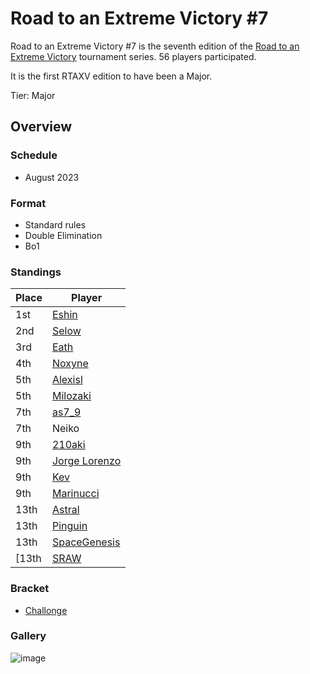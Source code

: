 # Road to an Extreme Victory #7

Road to an Extreme Victory #7 is the seventh edition of the [Road to an Extreme Victory](rtaxvmain.md) tournament series.
56 players participated.

It is the first RTAXV edition to have been a Major.

Tier: Major

## Overview

### Schedule
- August 2023

### Format
- Standard rules
- Double Elimination
- Bo1

### Standings

|Place|Player|
|-|-|
|1st|[Eshin](/inapedia/players/japanese/eshin.md)|
|2nd|[Selow](/inapedia/players/french/$elow.md)|
|3rd|[Eath](/inapedia/players/belgian/eath.md)|
|4th|[Noxyne](/inapedia/players/french/noxyne.md)|
|5th|[Alexisl](/inapedia/players/french/alexisl.md)|
|5th|[Milozaki](/inapedia/players/german/milozaki.md)|
|7th|[as7_9](/inapedia/players/japanese/as7_9.md)|
|7th|Neiko|
|9th|[210aki](/inapedia/players/french/210aki.md)|
|9th|[Jorge Lorenzo](/inapedia/players/spanish/jorge.md)|
|9th|[Kev](/inapedia/players/french/kevnox.md)|
|9th|[Marinucci](/inapedia/players/italian/marinucci79.md)|
|13th|[Astral](/inapedia/players/french/astral.md)|
|13th|[Pinguin](/inapedia/players/french/pinguin.md)|
|13th|[SpaceGenesis](/inapedia/players/french/spacegenesis.md)|
[13th|[SRAW](/inapedia/players/french/sraw.md)|

### Bracket
- [Challonge](https://challonge.com/rtaxv7)

### Gallery 

![image](https://github.com/inabikarilibrary/inalib/assets/110833255/fba375fd-3007-4969-98bf-39463aed055b)

